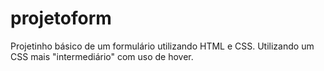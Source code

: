 # projetoform
Projetinho básico de um formulário utilizando HTML e CSS. Utilizando um CSS mais "intermediário" com uso de hover.
